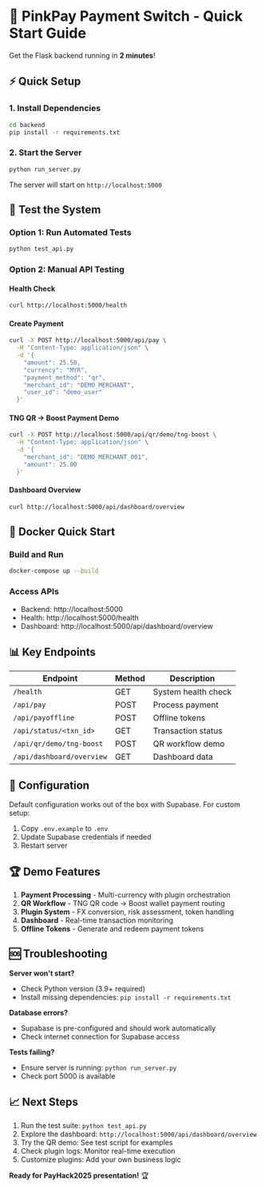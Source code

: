 # 🚀 PinkPay Payment Switch - Quick Start Guide

Get the Flask backend running in **2 minutes**!

## ⚡ Quick Setup

### 1. Install Dependencies

```bash
cd backend
pip install -r requirements.txt
```

### 2. Start the Server

```bash
python run_server.py
```

The server will start on `http://localhost:5000`

## 🧪 Test the System

### Option 1: Run Automated Tests

```bash
python test_api.py
```

### Option 2: Manual API Testing

#### Health Check

```bash
curl http://localhost:5000/health
```

#### Create Payment

```bash
curl -X POST http://localhost:5000/api/pay \
  -H "Content-Type: application/json" \
  -d '{
    "amount": 25.50,
    "currency": "MYR",
    "payment_method": "qr",
    "merchant_id": "DEMO_MERCHANT",
    "user_id": "demo_user"
  }'
```

#### TNG QR → Boost Payment Demo

```bash
curl -X POST http://localhost:5000/api/qr/demo/tng-boost \
  -H "Content-Type: application/json" \
  -d '{
    "merchant_id": "DEMO_MERCHANT_001",
    "amount": 25.00
  }'
```

#### Dashboard Overview

```bash
curl http://localhost:5000/api/dashboard/overview
```

## 🐳 Docker Quick Start

### Build and Run

```bash
docker-compose up --build
```

### Access APIs

- Backend: http://localhost:5000
- Health: http://localhost:5000/health
- Dashboard: http://localhost:5000/api/dashboard/overview

## 📊 Key Endpoints

| Endpoint                  | Method | Description         |
| ------------------------- | ------ | ------------------- |
| `/health`                 | GET    | System health check |
| `/api/pay`                | POST   | Process payment     |
| `/api/payoffline`         | POST   | Offline tokens      |
| `/api/status/<txn_id>`    | GET    | Transaction status  |
| `/api/qr/demo/tng-boost`  | POST   | QR workflow demo    |
| `/api/dashboard/overview` | GET    | Dashboard data      |

## 🔧 Configuration

Default configuration works out of the box with Supabase. For custom setup:

1. Copy `.env.example` to `.env`
2. Update Supabase credentials if needed
3. Restart server

## 🏆 Demo Features

1. **Payment Processing** - Multi-currency with plugin orchestration
2. **QR Workflow** - TNG QR code → Boost wallet payment routing
3. **Plugin System** - FX conversion, risk assessment, token handling
4. **Dashboard** - Real-time transaction monitoring
5. **Offline Tokens** - Generate and redeem payment tokens

## 🆘 Troubleshooting

**Server won't start?**

- Check Python version (3.9+ required)
- Install missing dependencies: `pip install -r requirements.txt`

**Database errors?**

- Supabase is pre-configured and should work automatically
- Check internet connection for Supabase access

**Tests failing?**

- Ensure server is running: `python run_server.py`
- Check port 5000 is available

## 📈 Next Steps

1. Run the test suite: `python test_api.py`
2. Explore the dashboard: `http://localhost:5000/api/dashboard/overview`
3. Try the QR demo: See test script for examples
4. Check plugin logs: Monitor real-time execution
5. Customize plugins: Add your own business logic

**Ready for PayHack2025 presentation!** 🏆
